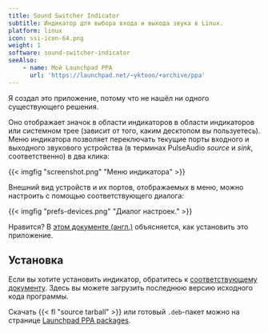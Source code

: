 ```yaml
---
title: Sound Switcher Indicator
subtitle: Индикатор для выбора входа и выхода звука в Linux.
platform: linux
icon: ssi-icon-64.png
weight: 1
software: sound-switcher-indicator
seeAlso:
    - name: Мой Launchpad PPA
      url: 'https://launchpad.net/~yktooo/+archive/ppa'
---
```


Я создал это приложение, потому что не нашёл ни одного существующего решения.

Оно отображает значок в области индикаторов в области индикаторов или системном трее (зависит от того, каким десктопом вы пользуетесь). Меню индикатора позволяет переключать текущие порты входного и выходного звукового устройства (в терминах PulseAudio *source* и *sink*, соответственно) в два клика:

{{< imgfig "screenshot.png" "Меню индикатора" >}}

Внешний вид устройств и их портов, отображаемых в меню, можно настроить с помощью соответствующего диалога:

{{< imgfig "prefs-devices.png" "Диалог настроек." >}}

Нравится? В [этом документе (англ.)](https://github.com/yktoo/indicator-sound-switcher/blob/dev/doc/install.md) объясняется, как установить это приложение.

## Установка

Если вы хотите установить индикатор, обратитесь к [соответствующему документу](https://github.com/yktoo/indicator-sound-switcher/blob/dev/doc/install.md). Здесь вы можете загрузить последнюю версию исходного кода программы.

Скачать {{< fl "source tarball" >}} или готовый `.deb`-пакет можно на странице [Launchpad PPA packages](https://launchpad.net/~yktooo/+archive/ppa/+packages).
